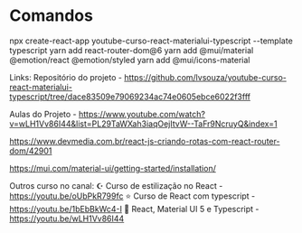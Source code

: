 # Comandos

npx create-react-app youtube-curso-react-materialui-typescript --template typescript
yarn add react-router-dom@6
yarn add @mui/material @emotion/react @emotion/styled
yarn add @mui/icons-material

Links:
Repositório do projeto - https://github.com/lvsouza/youtube-curso-react-materialui-typescript/tree/dace83509e79069234ac74e0605ebce6022f3fff

Aulas do Projeto - https://www.youtube.com/watch?v=wLH1Vv86I44&list=PL29TaWXah3iaqOejItvW--TaFr9NcruyQ&index=1

https://www.devmedia.com.br/react-js-criando-rotas-com-react-router-dom/42901

https://mui.com/material-ui/getting-started/installation/

Outros curso no canal:
☪️ Curso de estilização no React - https://youtu.be/oUbPkR799fc
⭐️ Curso de React com typescript - https://youtu.be/1bEbBkWc4-I
👑 React, Material UI 5 e Typescript - https://youtu.be/wLH1Vv86I44
